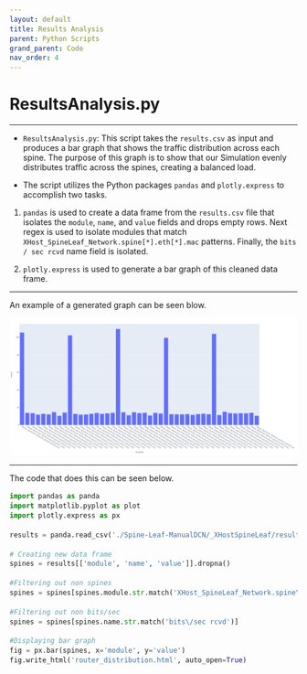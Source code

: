 ```yaml
---
layout: default
title: Results Analysis
parent: Python Scripts
grand_parent: Code
nav_order: 4
---
```


# ResultsAnalysis.py

***

- `ResultsAnalysis.py`: This script takes the `results.csv` as input and produces a bar graph that
shows the traffic distribution across each spine. The purpose of this graph is to show that our Simulation
evenly distributes traffic across the spines, creating a balanced load.

- The script utilizes the Python packages `pandas` and `plotly.express` to accomplish two tasks.

1. `pandas` is used to create a data frame from the `results.csv` file that isolates the
`module`, `name`, and `value` fields and drops empty rows. Next regex is used to isolate
modules that match `XHost_SpineLeaf_Network.spine[*].eth[*].mac` patterns. Finally, the
`bits / sec rcvd` name field is isolated.

2. `plotly.express` is used to generate a bar graph of this cleaned data frame.

***

An example of a generated graph can be seen blow.

![](images\g1.png)

***

The code that does this can be seen below.

```python
import pandas as panda
import matplotlib.pyplot as plot
import plotly.express as px

results = panda.read_csv('./Spine-Leaf-ManualDCN/_XHostSpineLeaf/results/results.csv')

# Creating new data frame
spines = results[['module', 'name', 'value']].dropna()

#Filtering out non spines
spines = spines[spines.module.str.match('XHost_SpineLeaf_Network.spine\[.\]\.eth\[.\]\.mac$')]

#Filtering out non bits/sec
spines = spines[spines.name.str.match('bits\/sec rcvd')]

#Displaying bar graph
fig = px.bar(spines, x='module', y='value')
fig.write_html('router_distribution.html', auto_open=True)
```
